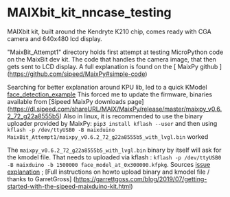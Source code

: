 # MAIXbit_kit_nncase_testing
MAIXbit kit, built around the Kendryte K210 chip,  comes ready with CGA camera and 640x480 lcd display.


"MaixBit_Attempt1" directory holds first attempt at testing MicroPython code on the MaixBit dev kit.
The code that handles the camera image, that then gets sent to LCD display.  A full explanation is found on the [ MaixPy github ] (https://github.com/sipeed/MaixPy#simple-code)

Searching for better explanation around KPU lib,  led to a quick KModel [face_detection_example](https://github.com/sipeed/MaixPy_scripts/blob/master/machine_vision/face_find/demo_find_face.py)
This forced me to update the firmware,  binaries available from [Sipeed MaixPy downloads page] (https://dl.sipeed.com/shareURL/MAIX/MaixPy/release/master/maixpy_v0.6.2_72_g22a8555b5)
Also in linux, it is recommended to use the binary uploader provided by MaixPy: `pip3 install kflash --user`   and then using  `kflash -p /dev/ttyUSB0 -B maixduino MaixBit_Attempt1/maixpy_v0.6.2_72_g22a8555b5_with_lvgl.bin` worked

The `maixpy_v0.6.2_72_g22a8555b5_with_lvgl.bin` binary by itself will ask for the kmodel file.  That needs to uploaded via kflash : `kflash -p /dev/ttyUSB0 -B maixduino -b 1500000 face_model_at_0x300000.kfpkg`.  Sources [issue explanation](https://github.com/sipeed/MaixPy/issues/361) ;  [Full instructions on howto upload binary and kmodel file / thanks to GarretGross] (https://garrettgoss.com/blog/2019/07/getting-started-with-the-sipeed-maixduino-kit.html)


